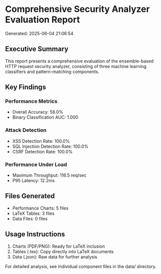 
# Comprehensive Security Analyzer Evaluation Report
Generated: 2025-06-04 21:06:54

## Executive Summary

This report presents a comprehensive evaluation of the ensemble-based HTTP request security analyzer, consisting of three machine learning classifiers and pattern-matching components.

## Key Findings

### Performance Metrics
- Overall Accuracy: 58.0%
- Binary Classification AUC: 1.000

### Attack Detection
- XSS Detection Rate: 100.0%
- SQL Injection Detection Rate: 100.0%
- CSRF Detection Rate: 100.0%

### Performance Under Load
- Maximum Throughput: 116.5 req/sec
- P95 Latency: 12.2ms

## Files Generated
- Performance Charts: 5 files
- LaTeX Tables: 3 files
- Data Files: 0 files

## Usage Instructions
1. Charts (PDF/PNG): Ready for LaTeX inclusion
2. Tables (.tex): Copy directly into LaTeX documents
3. Data (.json): Raw data for further analysis

For detailed analysis, see individual component files in the data/ directory.
